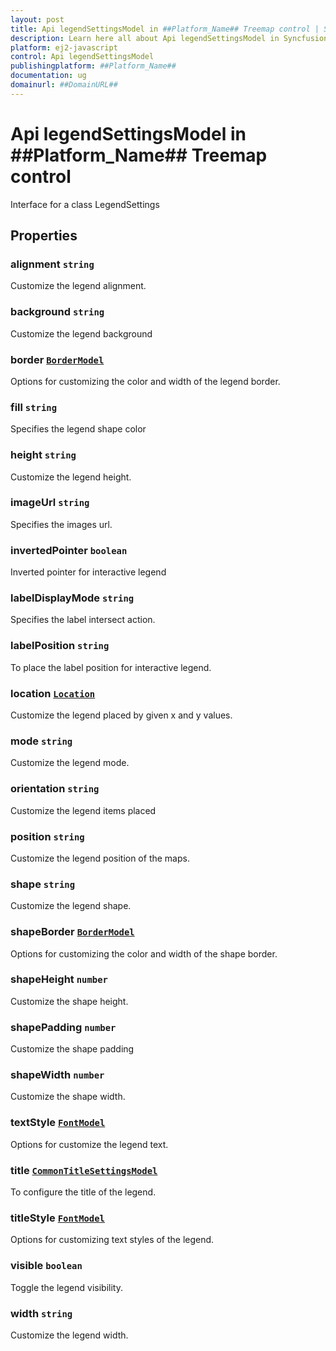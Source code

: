 ```yaml
---
layout: post
title: Api legendSettingsModel in ##Platform_Name## Treemap control | Syncfusion
description: Learn here all about Api legendSettingsModel in Syncfusion ##Platform_Name## Treemap control of Syncfusion Essential JS 2 and more.
platform: ej2-javascript
control: Api legendSettingsModel 
publishingplatform: ##Platform_Name##
documentation: ug
domainurl: ##DomainURL##
---
```


# Api legendSettingsModel in ##Platform_Name## Treemap control

Interface for a class LegendSettings

## Properties

### alignment `string`

Customize the legend alignment.

### background `string`

Customize the legend background

### border [`BorderModel`](./api-borderModel.html)

Options for customizing the color and width of the legend border.

### fill `string`

Specifies the legend shape color

### height `string`

Customize the legend height.

### imageUrl `string`

Specifies the images url.

### invertedPointer `boolean`

Inverted pointer for interactive legend

### labelDisplayMode `string`

Specifies the label intersect action.

### labelPosition `string`

To place the label position for interactive legend.

### location [`Location`](./api-location.html)

Customize the legend placed by given x and y values.

### mode `string`

Customize the legend mode.

### orientation `string`

Customize the legend items placed

### position `string`

Customize the legend position of the maps.

### shape `string`

Customize the legend shape.

### shapeBorder [`BorderModel`](./api-borderModel.html)

Options for customizing the color and width of the shape border.

### shapeHeight `number`

Customize the shape height.

### shapePadding `number`

Customize the shape padding

### shapeWidth `number`

Customize the shape width.

### textStyle [`FontModel`](./api-fontModel.html)

Options for customize the legend text.

### title [`CommonTitleSettingsModel`](./api-commonTitleSettingsModel.html)

To configure the title of the legend.

### titleStyle [`FontModel`](./api-fontModel.html)

Options for customizing text styles of the legend.

### visible `boolean`

Toggle the legend visibility.

### width `string`

Customize the legend width.
